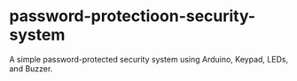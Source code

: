 # password-protectioon-security-system
 A simple password-protected security system using Arduino, Keypad, LEDs, and Buzzer.
